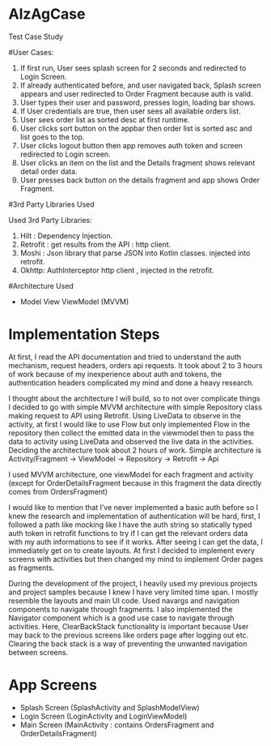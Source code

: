 # AlzAgCase
Test Case Study

#User Cases:

1. If first run, User sees splash screen for 2 seconds and redirected to Login Screen.
2. If already authenticated before, and user navigated back, Splash screen appears and user redirected to Order Fragment because auth is valid.
3. User types their user and password, presses login, loading bar shows.
4. If User credentials are true, then user sees all available orders list.
5. User sees order list as sorted desc at first runtime.
6. User clicks sort button on the appbar then order list is sorted asc and list goes to the top.
7. User clicks logout button then app removes auth token and screen redirected to Login screen.
8. User clicks an item on the list and the Details fragment shows relevant detail order data.
9. User presses back button on the details fragment and app shows Order Fragment.


#3rd Party Libraries Used 

Used 3rd Party Libraries:

1. Hilt : Dependency Injection.
2. Retrofit : get results from the API : http client.
3. Moshi : Json library that parse JSON into Kotlin classes. injected into retrofit.
4. Okhttp: AuthInterceptor http client , injected in the retrofit.


#Architecture Used

- Model View ViewModel (MVVM)


# Implementation Steps

At first, I read the API documentation and tried to understand the auth mechanism, request headers, orders api requests. It took about 2 to 3 hours of work because of my inexperience about auth and tokens, the authentication headers complicated my mind and done a heavy research.

I thought about the architecture I will build, so to not over complicate things I decided to go with simple MVVM architecture with simple Repository class making request to API using Retrofit.
Using LiveData to observe in the activity, at first I would like to use Flow but only implemented Flow in the repository then collect the emitted data in the viewmodel then to pass the data to activity using LiveData and observed the live data in the activities. Deciding the architecture took about 2 hours of work.
Simple architecture is 
Activity/Fragment → ViewModel → Repository → Retrofit → Api

I used MVVM architecture, one viewModel for each fragment and activity (except for OrderDetailsFragment because in this fragment the data directly comes from OrdersFragment)

I would like to mention that I’ve never implemented a basic auth before so I knew the research and implementation of authentication will be hard, first, I followed a path like mocking like I have the auth string so statically typed auth token in retrofit functions to try if I can get the relevant orders data with my auth informations to see if it works. After seeing I can get the data, I immediately get on to create layouts. At first I decided to implement every screens with activities but then changed my mind to implement Order pages as fragments.

During the development of the project, I heavily used my previous projects and project samples because I knew I have very limited time span. I mostly resemble the layouts and main UI code. Used navargs and navigation components to navigate through fragments. 
I also implemented the Navigator component which is a good use case to navigate through activities. Here, ClearBackStack functionality is important because User may back to the previous screens like orders page after logging out etc. Clearing the back stack is a way of preventing the unwanted navigation between screens. 


# App Screens

- Splash Screen (SplashActivity and SplashModelView)
- Login Screen (LoginActivity and LoginViewModel)
- Main Screen (MainActivity : contains OrdersFragment and OrderDetailsFragment)

